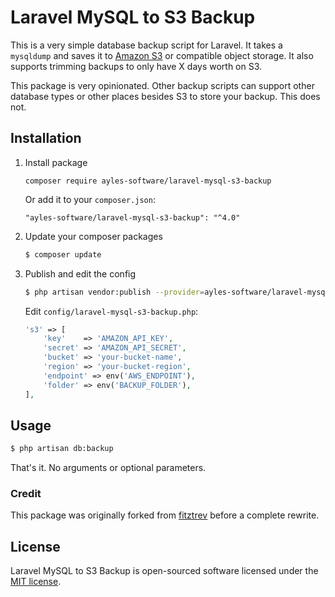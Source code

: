 # Laravel MySQL to S3 Backup

This is a very simple database backup script for Laravel. It takes a `mysqldump` and saves it to [Amazon S3](http://aws.amazon.com/s3/) or compatible object storage. 
It also supports trimming backups to only have X days worth on S3.

This package is very opinionated. Other backup scripts can support other database types or other places besides S3 to store your backup. This does not.

## Installation

1. Install package

    ```
    composer require ayles-software/laravel-mysql-s3-backup
    ```
    Or add it to your `composer.json`:
    ```
    "ayles-software/laravel-mysql-s3-backup": "^4.0"
    ```

2. Update your composer packages

    ```bash
    $ composer update
    ```

3. Publish and edit the config

    ```bash
    $ php artisan vendor:publish --provider=ayles-software/laravel-mysql-s3-backup
    ```

    Edit `config/laravel-mysql-s3-backup.php`:

    ```php
    's3' => [
        'key'    => 'AMAZON_API_KEY',
        'secret' => 'AMAZON_API_SECRET',
        'bucket' => 'your-bucket-name',
        'region' => 'your-bucket-region',
        'endpoint' => env('AWS_ENDPOINT'),
        'folder' => env('BACKUP_FOLDER'),
    ],
    ```

## Usage

```bash
$ php artisan db:backup
```

That's it. No arguments or optional parameters.

### Credit

This package was originally forked from [fitztrev](https://github.com/fitztrev/laravel-mysql-s3-backup) before a complete rewrite.

## License

Laravel MySQL to S3 Backup is open-sourced software licensed under the [MIT license](https://github.com/ayles-software/laravel-mysql-s3-backup/blob/master/LICENSE.md).
